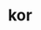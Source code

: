 ---
category: 3-letters
denotation: null
name: kor
reference_link: https://www.etymonline.com/word/kor
root_language: null
root_name: null
title: kor
type: free
word_sums:
- respelling: kor
  sum: 'Kor + '
---